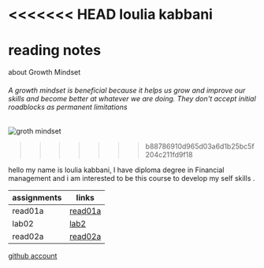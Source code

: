 <<<<<<< HEAD
**loulia kabbani**
=======
# reading notes
about  Growth Mindset
###### A growth mindset is beneficial because it helps us grow and improve our skills and become better at whatever we are doing. They don't accept initial roadblocks as permanent limitations ######
![groth mindset](https://th.bing.com/th/id/OIP.vvkfCXVbLl8Pt42ciOHpvgHaD4?pid=ImgDet&rs=1)
>>>>>>> b88786910d965d03a6d1b25bc5f204c211fd9f18

hello my name is loulia kabbani, I have diploma degree in Financial management and i am interested to be this course to develop my self skills .

**assignments** | **links**
--------------- | ------------------------
read01a         | [read01a](https://canvas.instructure.com/courses/2618370/discussion_topics/10868529)
lab02           | [lab2](https://louliakab.github.io/reading-notes/)
read02a         |  [read02a](https://canvas.instructure.com/courses/2618370/discussion_topics/10868529) 


        
[github account](https://github.com/louliakab)

